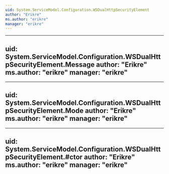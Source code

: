 ```yaml
---
uid: System.ServiceModel.Configuration.WSDualHttpSecurityElement
author: "Erikre"
ms.author: "erikre"
manager: "erikre"
---
```


---
uid: System.ServiceModel.Configuration.WSDualHttpSecurityElement.Message
author: "Erikre"
ms.author: "erikre"
manager: "erikre"
---

---
uid: System.ServiceModel.Configuration.WSDualHttpSecurityElement.Mode
author: "Erikre"
ms.author: "erikre"
manager: "erikre"
---

---
uid: System.ServiceModel.Configuration.WSDualHttpSecurityElement.#ctor
author: "Erikre"
ms.author: "erikre"
manager: "erikre"
---
